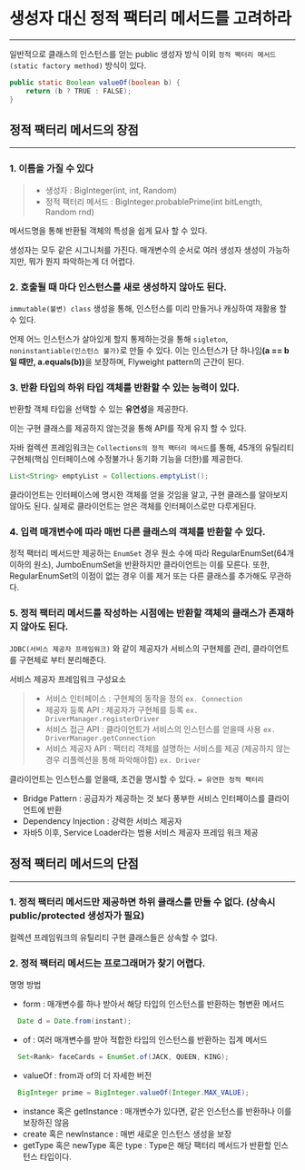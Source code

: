 # 생성자 대신 정적 팩터리 메서드를 고려하라

---
일반적으로 클래스의 인스턴스를 얻는 public 생성자 방식 이외 ``정적 팩터리 메서드(static factory method)`` 방식이 있다.

```java
public static Boolean valueOf(boolean b) {
    return (b ? TRUE : FALSE);
}
```
## 정적 팩터리 메서드의 장점

---
### 1. 이름을 가질 수 있다

> - 생성자 : BigInteger(int, int, Random)
> - 정적 팩터리 메서드 : BigInteger.probablePrime(int bitLength, Random rnd)

메서드명을 통해 반환될 객체의 특성을 쉽게 묘사 할 수 있다.

생성자는 모두 같은 시그니처를 가진다. 매개변수의 순서로 여러 생성자 생성이 가능하지만, 뭐가 뭔지 파악하는게 더 어렵다.

### 2. 호출될 때 마다 인스턴스를 새로 생성하지 않아도 된다.

``immutable(불변) class`` 생성을 통해, 인스턴스를 미리 만들거나 캐싱하여 재활용 할 수 있다.

언제 어느 인스턴스가 살아있게 할지 통제하는것을 통해 ``sigleton``, ``noninstantiable(인스턴스 불가)``로 만들 수 있다.
이는 인스턴스가 단 하나임<b>(a == b 일 때만, a.equals(b))</b>을 보장하며, Flyweight pattern의 근간이 된다.

### 3. 반환 타입의 하위 타입 객체를 반환할 수 있는 능력이 있다.

반환할 객체 타입을 선택할 수 있는 <b>유연성</b>을 제공한다.

이는 구현 클래스를 제공하지 않는것을 통해 API를 작게 유지 할 수 있다.

자바 컬렉션 프레임워크는 ``Collections의 정적 팩터리 메서드``를 통해, 45개의 유틸리티 구현체(핵심 인터페이스에 수정불가나 동기화 기능을 더한)를 제공한다.
```java
List<String> emptyList = Collections.emptyList();
```
클라이언트는 인터페이스에 명시한 객체를 얻을 것임을 알고, 구현 클래스를 알아보지 않아도 된다. 실제로 클라이언트는 얻은 객체를 인터페이스로만 다루게된다.

### 4. 입력 매개변수에 따라 매번 다른 클래스의 객체를 반환할 수 있다.

정적 팩터리 메서드만 제공하는 ``EnumSet`` 경우 원소 수에 따라 RegularEnumSet(64개이하의 원소), JumboEnumSet을 반환하지만 클라이언트는 이를 모른다.
또한, RegularEnumSet의 이점이 없는 경우 이를 제거 또는 다른 클래스를 추가해도 무관하다. 

### 5. 정적 팩터리 메서드를 작성하는 시점에는 반환할 객체의 클래스가 존재하지 않아도 된다.

``JDBC(서비스 제공자 프레임워크)`` 와 같이 제공자가 서비스의 구현체를 관리, 클라이언트를 구현체로 부터 분리해준다.

서비스 제공자 프레임워크 구성요소
> - 서비스 인터페이스 : 구현체의 동작을 정의 ``ex. Connection``
> - 제공자 등록 API : 제공자가 구현체를 등록 ``ex. DriverManager.registerDriver``
> - 서비스 접근 API : 클라이언트가 서비스의 인스턴스를 얻을때 사용 ``ex. DriverManager.getConnection``
> - 서비스 제공자 API : 팩터리 객체를 설명하는 서비스를 제공 (제공하지 않는경우 리플렉션을 통해 파악해야함) ``ex. Driver``

클라이언트는 인스턴스를 얻을때, 조건을 명시할 수 있다. ``= 유연한 정적 팩터리``

- Bridge Pattern : 공급자가 제공하는 것 보다 풍부한 서비스 인터페이스를 클라이언트에 반환
- Dependency Injection : 강력한 서비스 제공자 
- 자바5 이후, Service Loader라는 범용 서비스 제공자 프레임 워크 제공

## 정적 팩터리 메서드의 단점

---
### 1. 정적 팩터리 메서드만 제공하면 하위 클래스를 만들 수 없다. (상속시 public/protected 생성자가 필요)

컬렉션 프레임워크의 유틸리티 구현 클래스들은 상속할 수 없다.

### 2. 정적 팩터리 메서드는 프로그래머가 찾기 어렵다.

명명 방법
- form : 매개변수를 하나 받아서 해당 타입의 인스턴스를 반환하는 형변환 메서드
```java
  Date d = Date.from(instant);
```
- of : 여러 매개변수를 받아 적합한 타입의 인스턴스를 반환하는 집계 메서드
```java
  Set<Rank> faceCards = EnumSet.of(JACK, QUEEN, KING);
```
- valueOf : from과 of의 더 자세한 버전
```java
  BigInteger prime = BigInteger.valueOf(Integer.MAX_VALUE);
```
- instance 혹은 getInstance : 매개변수가 있다면, 같은 인스턴스를 반환하나 이를 보장하진 않음
- create 혹은 newInstance : 매번 새로운 인스턴스 생성을 보장
- getType 혹은 newType 혹은 type : Type은 해당 팩터리 메서드가 반환할 인스턴스 타입이다.
